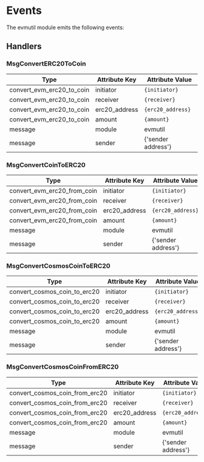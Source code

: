 <!--
order: 4
-->

# Events

The evmutil module emits the following events:

## Handlers

### MsgConvertERC20ToCoin

| Type                      | Attribute Key | Attribute Value    |
| ------------------------- | ------------- | ------------------ |
| convert_evm_erc20_to_coin | initiator     | `{initiator}`      |
| convert_evm_erc20_to_coin | receiver      | `{receiver}`       |
| convert_evm_erc20_to_coin | erc20_address | `{erc20_address}`  |
| convert_evm_erc20_to_coin | amount        | `{amount}`         |
| message                   | module        | evmutil            |
| message                   | sender        | {'sender address'} |

### MsgConvertCoinToERC20

| Type                        | Attribute Key | Attribute Value    |
| --------------------------- | ------------- | ------------------ |
| convert_evm_erc20_from_coin | initiator     | `{initiator}`      |
| convert_evm_erc20_from_coin | receiver      | `{receiver}`       |
| convert_evm_erc20_from_coin | erc20_address | `{erc20_address}`  |
| convert_evm_erc20_from_coin | amount        | `{amount}`         |
| message                     | module        | evmutil            |
| message                     | sender        | {'sender address'} |

### MsgConvertCosmosCoinToERC20

| Type                         | Attribute Key | Attribute Value    |
| ---------------------------- | ------------- | ------------------ |
| convert_cosmos_coin_to_erc20 | initiator     | `{initiator}`      |
| convert_cosmos_coin_to_erc20 | receiver      | `{receiver}`       |
| convert_cosmos_coin_to_erc20 | erc20_address | `{erc20_address}`  |
| convert_cosmos_coin_to_erc20 | amount        | `{amount}`         |
| message                      | module        | evmutil            |
| message                      | sender        | {'sender address'} |

### MsgConvertCosmosCoinFromERC20

| Type                           | Attribute Key | Attribute Value    |
| ------------------------------ | ------------- | ------------------ |
| convert_cosmos_coin_from_erc20 | initiator     | `{initiator}`      |
| convert_cosmos_coin_from_erc20 | receiver      | `{receiver}`       |
| convert_cosmos_coin_from_erc20 | erc20_address | `{erc20_address}`  |
| convert_cosmos_coin_from_erc20 | amount        | `{amount}`         |
| message                        | module        | evmutil            |
| message                        | sender        | {'sender address'} |
